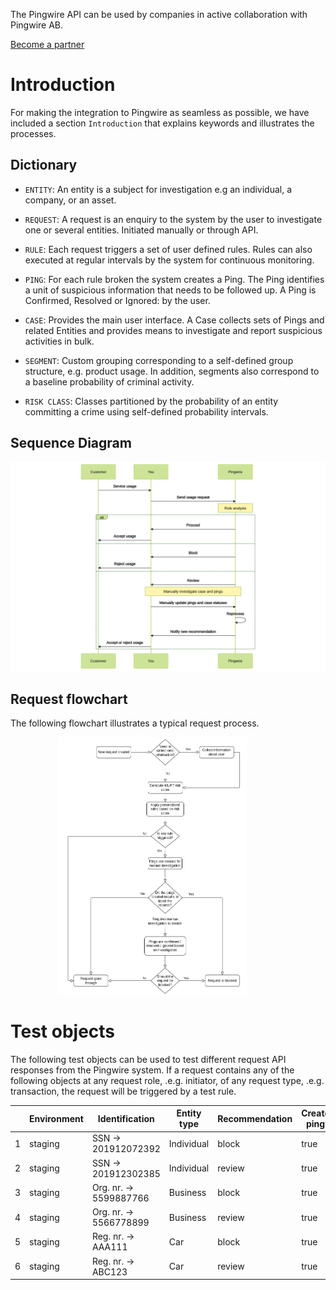 The Pingwire API can be used by companies in active collaboration with Pingwire AB.

 <a href="mailto:sales@pingwire.io">Become a partner</a>


# Introduction
For making the integration to Pingwire as seamless as possible, we have included a section `Introduction` that explains keywords and illustrates the processes.

## Dictionary

- `ENTITY`: An entity is a subject for investigation e.g an individual, a company, or an asset. 
- `REQUEST`: A request is an enquiry to the system by the user to investigate one or several entities. Initiated manually or through API. 
- `RULE`: Each request triggers a set of user defined rules. Rules can also executed at regular intervals by the system for continuous monitoring.
- `PING`: For each rule broken the system creates a Ping. The Ping identifies a unit of suspicious information that needs to be followed up. A Ping is Confirmed, Resolved or Ignored: by the user.

- `CASE`: Provides the main user interface. A Case collects sets of Pings and related Entities and provides means to investigate and report suspicious activities in bulk.
- `SEGMENT`: Custom grouping corresponding to a self-defined group structure, e.g. product usage. In addition, segments also correspond to a baseline probability of criminal activity.
- `RISK CLASS`: Classes partitioned by the probability of an entity committing a crime using self-defined probability intervals.

## Sequence Diagram

<img src="assets/seq-diagram.svg"  />

## Request flowchart
The following flowchart illustrates a typical request process.

<img src="assets/Request_flowchart.png" width="60%" style="margin-left: 15%" />

# Test objects

The following test objects can be used to test different request API responses from the Pingwire system. If a request contains any of the following objects at any request role, .e.g. initiator, of any request type, .e.g. transaction, the request will be triggered by a test rule. 

|   | Environment | Identification | Entity type  | Recommendation | Create ping |
|---|------------|--------------------------------|--------------|----------------|-------------|
| 1 |   staging  |          SSN -> 201912072392          |  Individual  |      block     |     true    |
| 2 |   staging  |          SSN -> 201912302385          |  Individual  |     review     |     true    |
| 3 |   staging  |          Org. nr. -> 5599887766          |  Business  |      block     |     true    |
| 4 |   staging  |          Org. nr. -> 5566778899          |  Business  |     review     |     true    |
| 5 |   staging  |          Reg. nr. -> AAA111          |  Car  |      block     |     true    |
| 6 |   staging  |          Reg. nr. -> ABC123          |  Car  |     review     |     true    |